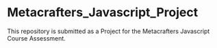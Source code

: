 # Metacrafters_Javascript_Project
This repository is submitted as a Project for the Metacrafters Javascript Course Assessment.
